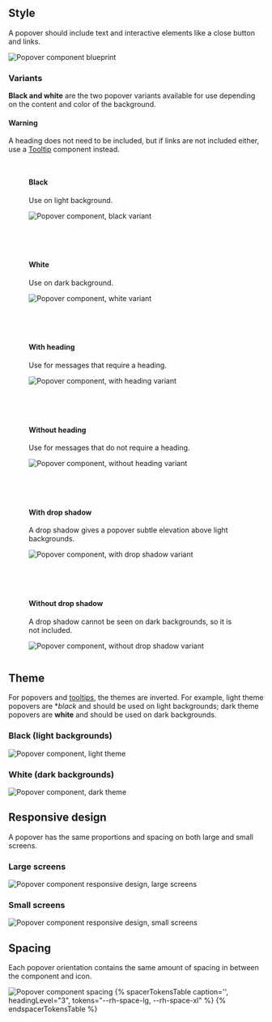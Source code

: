 <style>
  .grid {
    display: grid;
    grid-template-columns: 1fr;
    gap: var(--rh-space-2xl, 32px);
  }

  @container container (min-width: 768px) {
    .grid {
      grid-template-columns: 1fr 1fr;
      gap: var(--rh-space-4xl, 64px);
    }
  }
</style>

## Style

A popover should include text and interactive elements like a close button and
links.

<uxdot-example width-adjustment="538px">
  <img src="../popover-style.svg" alt="Popover component blueprint">
</uxdot-example>


### Variants

**Black and white** are the two popover variants available for use depending
on the content and color of the background.

<rh-alert state="warning">
 <h4 slot="header">Warning</h4>
  <p>A heading does not need to be included, but if links are not included either, use a <a href="/elements/tooltip">Tooltip</a> component instead.</p>
</rh-alert>

<div class="grid">
  <figure>
    <figcaption>
      <h4>Black </h4>
      <p>Use on light background.</p>
    </figcaption>
    <uxdot-example width-adjustment="392px" variant="full" no-border>
      <img src="../popover-black.svg" alt="Popover component, black variant">
    </uxdot-example>
  </figure>
  <figure>
    <figcaption>
      <h4>White</h4>
      <p>Use on dark background.</p>
    </figcaption>
    <uxdot-example width-adjustment="392px" variant="full" no-border>
      <img src="../popover-white.svg" alt="Popover component, white variant">
    </uxdot-example>
  </figure>
  <figure>
    <figcaption><h4>With heading</h4></figcaption>
    <p>Use for messages that require a heading.</p>
    <uxdot-example width-adjustment="392px" variant="full" no-border>
      <img src="../popover-with-heading.svg" alt="Popover component, with heading variant">
    </uxdot-example>
  </figure>
  <figure>
    <figcaption>
      <h4>Without heading</h4>
      <p>Use for messages that do not require a heading.</p>
    </figcaption>
    <uxdot-example width-adjustment="392px" variant="full" no-border>
      <img src="../popover-without-heading.svg" alt="Popover component, without heading variant">
    </uxdot-example>
  </figure>
  <figure>
    <figcaption>
      <h4>With drop shadow</h4>
      <p>A drop shadow gives a popover subtle elevation above light backgrounds.</p>
    </figcaption>
    <uxdot-example width-adjustment="392px" variant="full" no-border>
      <img src="../popover-with-drop-shadow.svg" alt="Popover component, with drop shadow variant">
    </uxdot-example>
  </figure>
  <figure>
    <figcaption>
      <h4>Without drop shadow</h4>
      <p>A drop shadow cannot be seen on dark backgrounds, so it is not included.</p> 
    </figcaption>
    <uxdot-example width-adjustment="392px" variant="full" no-border>
      <img src="../popover-without-drop-shadow.svg" alt="Popover component, without drop shadow variant">
    </uxdot-example>
  </figure>
</div>


## Theme

For popovers and [tooltips](/elements/tooltip),
the themes are inverted. For example, light theme popovers are **black* and
should be used on light backgrounds; dark theme popovers are **white** and
should be used on dark backgrounds.

### Black (light backgrounds)

<uxdot-example width-adjustment="392px">
  <img src="../popover-theme-light.svg" alt="Popover component, light theme">
</uxdot-example>


### White (dark backgrounds)

<uxdot-example color-palette="darkest" width-adjustment="392px">
  <img src="../popover-theme-dark.svg" alt="Popover component, dark theme">
</uxdot-example>


## Responsive design

A popover has the same proportions and spacing on both large and small
screens.

### Large screens

<uxdot-example width-adjustment="1000px" variant="full" no-border alignment="left">
  <img src="../popover-responsive-design-lg.svg" alt="Popover component responsive design, large screens">
</uxdot-example>


### Small screens

<uxdot-example width-adjustment="360px" variant="full" no-border alignment="left">
  <img src="../popover-responsive-design-sm.svg" alt="Popover component responsive design, small screens">
</uxdot-example>


## Spacing

Each popover orientation contains the same amount of spacing in between the component and icon.

<uxdot-example palette="lightest" width-adjustment="392px">
  <img src="../popover-spacing.svg" alt="Popover component spacing">
</uxdot-example>

<rh-table>
 {% spacerTokensTable
    caption='',
    headingLevel="3",
    tokens="--rh-space-lg, --rh-space-xl" %}
 {% endspacerTokensTable %}
</rh-table>
